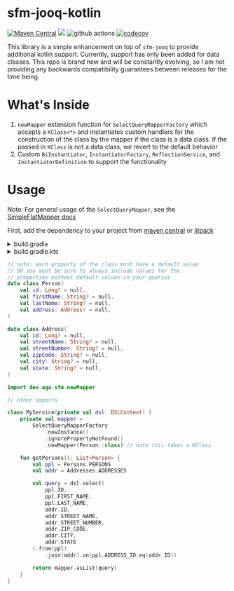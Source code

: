 # sfm-jooq-kotlin

[![Maven Central](https://img.shields.io/maven-central/v/dev.aga/sfm-jooq-kotlin?color=light)](https://central.sonatype.com/namespace/dev.aga) [![](https://jitpack.io/v/dev.aga/sfm-jooq-kotlin.svg)](https://jitpack.io/#dev.aga/sfm-jooq-kotlin) ![github actions](https://github.com/austinarbor/sfm-jooq-kotlin/actions/workflows/workflow.yml/badge.svg) [![codecov](https://codecov.io/gh/austinarbor/sfm-jooq-kotlin/branch/main/graph/badge.svg?token=A4U35X0ZSJ)](https://codecov.io/gh/austinarbor/sfm-jooq-kotlin)

This library is a simple enhancement on top of `sfm-jooq` to provide additional kotlin support. Currently, support has
only been added for data classes. This repo is brand new and will be constantly evolving, so I am not providing any
backwards compatibility guarantees between releases for the time being.

# What's Inside

1. `newMapper` extension function for `SelectQueryMapperFactory` which accepts a `KClass<*>` and instantiates custom
   handlers for the construction of the class by the mapper if the class is a data class. If the passed in `KClass` is
   not a data class, we revert to the default behavior
2. Custom `BiInstantiator`, `InstantiatorFactory`, `ReflectionService`, and `InstantiatorDefinition` to support the
   functionality

# Usage

Note: For general usage of the `SelectQueryMapper`, see
the [SimpleFlatMapper docs](https://simpleflatmapper.org/0106-getting-started-jooq.html)

First, add the dependency to your project
from [maven central](https://central.sonatype.com/artifact/dev.aga/sfm-jooq-kotlin)
or [jitpack](https://jitpack.io/#dev.aga/sfm-jooq-kotlin)

<details>
   <summary>build.gradle</summary>

```groovy
repositories {
    mavenCentral()
    maven { url 'https://jitpack.io' } // only required if pulling from jitpack
}

dependencies {
    implementation 'dev.aga:sfm-jooq-kotlin:0.0.2'
}
 ```

</details>

<details>
   <summary>build.gradle.kts</summary>

```kotlin
repositories {
    mavenCentral()
    maven { url = uri("https://jitpack.io") } // only required if pulling from jitpack
}

dependencies {
    implementation("dev.aga:sfm-jooq-kotlin:0.0.2")
}
```

</details>

```kotlin
// note: each property of the class must have a default value
// OR you must be sure to always include values for the 
// properties without default values in your queries
data class Person(
    val id: Long? = null,
    val firstName: String? = null,
    val lastName: String? = null,
    val address: Address? = null,
)

data class Address(
    val id: Long? = null,
    val streetName: String? = null,
    val streetNumber: String? = null,
    val zipCode: String? = null,
    val city: String? = null,
    val state: String? = null,
)
```

```kotlin
import dev.aga.sfm.newMapper

// other imports

class MyService(private val dsl: DSLContext) {
    private val mapper =
        SelectQueryMapperFactory
            .newInstance()
            .ignorePropertyNotFound()
            .newMapper(Person::class) // note this takes a KClass

    fun getPersons(): List<Person> {
        val ppl = Persons.PERSONS
        val addr = Addresses.ADDRESSES

        val query = dsl.select(
            ppl.ID,
            ppl.FIRST_NAME,
            ppl.LAST_NAME,
            addr.ID,
            addr.STREET_NAME,
            addr.STREET_NUMBER,
            addr.ZIP_CODE,
            addr.CITY,
            addr.STATE
        ).from(ppl)
            .join(addr).on(ppl.ADDRESS_ID.eq(addr.ID))

        return mapper.asList(query)
    }
}
```

